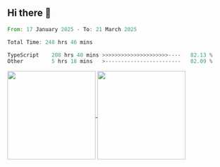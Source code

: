 ## Hi there 👋
<!--START_SECTION:waka-->

```rust
From: 17 January 2025 - To: 21 March 2025

Total Time: 248 hrs 46 mins

TypeScript    208 hrs 40 mins >>>>>>>>>>>>>>>>>>>>>----   82.13 %
Other         5 hrs 18 mins   >------------------------   02.09 %
```

<!--END_SECTION:waka-->

<a href="https://github.com/anuraghazra/github-readme-stats">
  <img height=200 align="center" src="https://github-readme-stats.vercel.app/api/top-langs/?username=paulgeorge35&layout=donut&langs_count=5&theme=transparent" />
</a>
<a href="https://github.com/anuraghazra/convoychat">
  <img height=200 align="center" src="https://github-readme-stats.vercel.app/api?username=paulgeorge35&show_icons=true&show=prs_merged&theme=transparent&rank_icon=github" />
</a>
